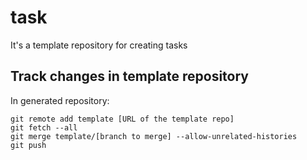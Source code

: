 # task
It's a template repository for creating tasks

## Track changes in template repository

In generated repository:
```
git remote add template [URL of the template repo]
git fetch --all
git merge template/[branch to merge] --allow-unrelated-histories
git push 
```
